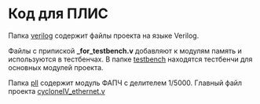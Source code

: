 # Код для ПЛИС

Папка [verilog](https://github.com/alexmangushev/OV7670_FPGA_Ethernet/tree/Verilog/verilog) 
содержит файлы проекта на языке Verilog. 

Файлы с припиской **_for_testbench.v** добавляют к модулям память и используются в тестбенчах.
В папке [testbench](https://github.com/alexmangushev/OV7670_FPGA_Ethernet/tree/Verilog/testbench) 
находятся тестбенчи для основных модулей проекта.

Папка [pll](https://github.com/alexmangushev/OV7670_FPGA_Ethernet/tree/Verilog/pll) 
содержит модуль ФАПЧ с делителем 1/5000. Главный файл проекта [cycloneIV_ethernet.v](https://github.com/alexmangushev/OV7670_FPGA_Ethernet/blob/Verilog/verilog/cycloneIV_ethernet.v)
